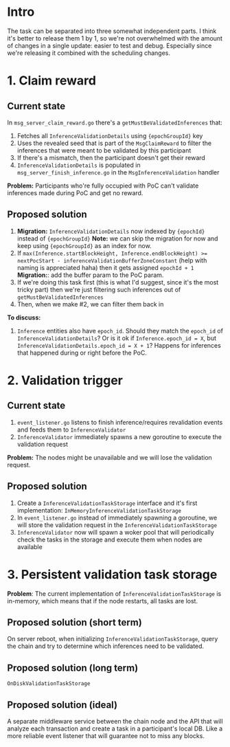 # Intro

The task can be separated into three somewhat independent parts. 
I think it's better to release them 1 by 1, so we're not overwhelmed 
with the amount of changes in a single update: easier to test and debug.
Especially since we're releasing it combined with the scheduling changes.

# 1. Claim reward

## Current state

In `msg_server_claim_reward.go` there's a `getMustBeValidatedInferences` that:

1. Fetches all `InferenceValidationDetails` using `{epochGroupId}` key
2. Uses the revealed seed that is part of the `MsgClaimReward` to filter the inferences that were meant to be validated by this participant
3. If there's a mismatch, then the participant doesn't get their reward
4. `InferenceValidationDetails` is populated in `msg_server_finish_inference.go` in the `MsgInferenceValidation` handler

**Problem:** Participants who're fully occupied with PoC can't validate inferences made during PoC and get no reward.

## Proposed solution

1. **Migration:** `InferenceValidationDetails` now indexed by `{epochId}` instead of `{epochGroupId}`
**Note:** we can skip the migration for now and keep using `{epochGroupId}` as an index for now.
2. If `max(Inference.startBlockHeight, Inference.endBlockHeight) >= nextPocStart - inferenceValidationBufferZoneConstant` 
(help with naming is appreciated haha) then it gets assigned `epochId + 1`
**Migration:**: add the buffer param to the PoC param.
3. If we're doing this task first (this is what I'd suggest, since it's the most tricky part)
then we're just filtering such inferences out of `getMustBeValidatedInferences`
4. Then, when we make #2, we can filter them back in

**To discuss:**

1. `Inference` entities also have `epoch_id`. Should they match the `epoch_id` of `InferenceValidationDetails`?
Or is it ok if `Inference.epoch_id = X`, but `InferenceValidationDetails.epoch_id = X + 1`? 
Happens for inferences that happened during or right before the PoC.

# 2. Validation trigger

## Current state

1. `event_listener.go` listens to finish inference/requires revalidation events and feeds them to `InferenceValidator`
2. `InferenceValidator` immediately spawns a new goroutine to execute the validation request

**Problem:**
The nodes might be unavailable and we will lose the validation request.

## Proposed solution

1. Create a `InferenceValidationTaskStorage` interface and it's first implementation: `InMemoryInferenceValidationTaskStorage`
2. In `event_listener.go` instead of immediately spawning a goroutine, we will store the validation request in the `InferenceValidationTaskStorage`
3. `InferenceValidator` now will spawn a woker pool that will periodically check the tasks in the storage and execute them when nodes are available

# 3. Persistent validation task storage

**Problem**: The current implementation of `InferenceValidationTaskStorage` is in-memory, which means that if the node restarts, all tasks are lost.

## Proposed solution (short term)

On server reboot, when initializing `InferenceValidationTaskStorage`, query the chain and try to determine which inferences need to be validated.

## Proposed solution (long term)

`OnDiskValidationTaskStorage`

## Proposed solution (ideal)

A separate middleware service between the chain node and the API that will analyze each transaction and create a task in a participant's local DB.
Like a more reliable event listener that will guarantee not to miss any blocks.

